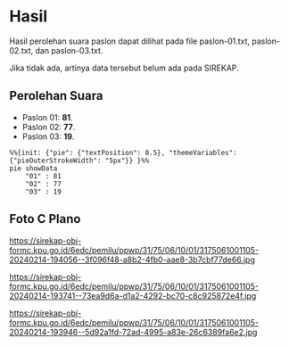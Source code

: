 # Hasil

Hasil perolehan suara paslon dapat dilihat pada file paslon-01.txt, paslon-02.txt, dan paslon-03.txt.

Jika tidak ada, artinya data tersebut belum ada pada SIREKAP.

## Perolehan Suara

 * Paslon 01: **81**.
 * Paslon 02: **77**.
 * Paslon 03: **19**.

```mermaid
%%{init: {"pie": {"textPosition": 0.5}, "themeVariables": {"pieOuterStrokeWidth": "5px"}} }%%
pie showData
    "01" : 81
    "02" : 77
    "03" : 19
```
## Foto C Plano

https://sirekap-obj-formc.kpu.go.id/6edc/pemilu/ppwp/31/75/06/10/01/3175061001105-20240214-194056--3f096f48-a8b2-4fb0-aae8-3b7cbf77de66.jpg

https://sirekap-obj-formc.kpu.go.id/6edc/pemilu/ppwp/31/75/06/10/01/3175061001105-20240214-193741--73ea9d6a-d1a2-4292-bc70-c8c925872e4f.jpg

https://sirekap-obj-formc.kpu.go.id/6edc/pemilu/ppwp/31/75/06/10/01/3175061001105-20240214-193946--5d92a1fd-72ad-4995-a83e-26c6389fa6e2.jpg
